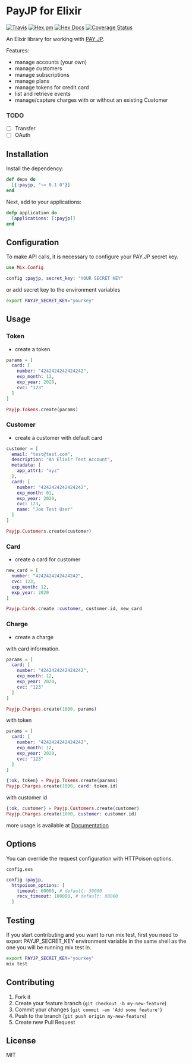# PayJP for Elixir

[![Travis](https://img.shields.io/travis/shufo/payjp-elixir.svg)](https://travis-ci.org/shufo/payjp-elixir)
[![Hex.pm](https://img.shields.io/hexpm/v/payjp.svg)](https://hex.pm/packages/payjp)
[![Hex Docs](https://img.shields.io/badge/hex-docs-9768d1.svg)](https://hexdocs.pm/payjp)
[![Coverage Status](https://coveralls.io/repos/github/shufo/payjp-elixir/badge.svg?branch=master)](https://coveralls.io/github/shufo/payjp-elixir?branch=master)

An Elixir library for working with [PAY.JP](https://pay.jp/).

Features:

* manage accounts (your own)
* manage customers
* manage subscriptions
* manage plans
* manage tokens for credit card
* list and retrieve events
* manage/capture charges with or without an existing Customer

### TODO

- [ ] Transfer
- [ ] OAuth

## Installation

Install the dependency:

```elixir
def deps do
  [{:payjp, "~> 0.1.0"}]
end
```

Next, add to your applications:

```ex
defp application do
  [applications: [:payjp]]
end
```

## Configuration

To make API calls, it is necessary to configure your PAY.JP secret key.

```elixir
use Mix.Config

config :payjp, secret_key: "YOUR SECRET KEY"
```

or add secret key to the environment variables

```bash
export PAYJP_SECRET_KEY="yourkey"
```

## Usage

### Token

- create a token

```elixir
params = [
  card: [
    number: "4242424242424242",
    exp_month: 12,
    exp_year: 2020,
    cvc: "123"
  ]
]

Payjp.Tokens.create(params)
```

### Customer

- create a customer with default card

```elixir
customer = [
  email: "test@test.com",
  description: "An Elixir Test Account",
  metadata: [
    app_attr1: "xyz"
  ],
  card: [
    number: "4242424242424242",
    exp_month: 01,
    exp_year: 2020,
    cvc: 123,
    name: "Joe Test User"
  ]
]

Payjp.Customers.create(customer)
```

### Card

- create a card for customer

```elixir
new_card = [
  number: "4242424242424242",
  cvc: 123,
  exp_month: 12,
  exp_year: 2020
]

Payjp.Cards.create :customer, customer.id, new_card
```

### Charge

- create a charge

with card information.

```elixir
params = [
  card: [
    number: "4242424242424242",
    exp_month: 12,
    exp_year: 2020,
    cvc: "123"
  ]
]

Payjp.Charges.create(1000, params)
```

with token

```elixir
params = [
  card: [
    number: "4242424242424242",
    exp_month: 12,
    exp_year: 2020,
    cvc: "123"
  ]
]

{:ok, token} = Payjp.Tokens.create(params)
Payjp.Charges.create(1000, card: token.id)
```

with customer id

```elixir
{:ok, customer} = Payjp.Customers.create(customer)
Payjp.Charges.create(1000, customer: customer.id)
```

more usage is available at [Documentation](https://hexdocs.pm/payjp/)

## Options

You can override the request configuration with HTTPoison options.

`config.exs`

```elixir
config :payjp,
  httpoison_options: [
    timeout: 60000, # default: 30000
    recv_timeout: 100000, # default: 80000
  ]
```

## Testing
If you start contributing and you want to run mix test, first you need to export PAYJP_SECRET_KEY environment variable in the same shell as the one you will be running mix test in.

```bash
export PAYJP_SECRET_KEY="yourkey"
mix test
```

## Contributing

1. Fork it
2. Create your feature branch (`git checkout -b my-new-feature`)
3. Commit your changes (`git commit -am 'Add some feature'`)
4. Push to the branch (`git push origin my-new-feature`)
5. Create new Pull Request

## License

MIT
